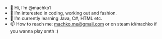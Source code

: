 - 👋 Hi, I’m @machko1
- 👀 I’m interested in coding, working out and fashion.
- 🌱 I’m currently learning Java, C#, HTML etc.
- 📫 How to reach me: machko.me@gmail.com or on steam id/machko if you wanna play smth :)

<!---
machko1/machko1 is a ✨ special ✨ repository because its `README.md` (this file) appears on your GitHub profile.
You can click the Preview link to take a look at your changes.
--->
